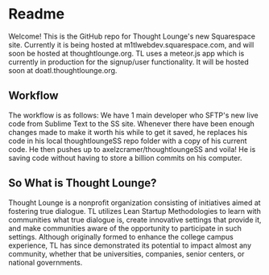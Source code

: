 # Readme

Welcome! This is the GitHub repo for Thought Lounge's new Squarespace site. Currently it is being hosted at m1tlwebdev.squarespace.com, and will soon be hosted at thoughtlounge.org. TL uses a meteor.js app which is currently in production for the signup/user functionality. It will be hosted soon at doatl.thoughtlounge.org. 

## Workflow
The workflow is as follows: We have 1 main developer who SFTP's new live code from Sublime Text to the SS site. Whenever there have been enough changes made to make it worth his while to get it saved, he replaces his code in his local thoughtloungeSS repo folder with a copy of his current code. He then pushes up to axelzcramer/thoughtloungeSS and voila! He is saving code without having to store a billion commits on his computer.

## So What is Thought Lounge?
Thought Lounge is a nonprofit organization consisting of initiatives aimed at fostering true dialogue. TL utilizes Lean Startup Methodologies to learn with communities what true dialogue is, create innovative settings that provide it, and make communities aware of the opportunity to participate in such settings. Although originally formed to enhance the college campus experience, TL has since demonstrated its potential to impact almost any community, whether that be universities, companies, senior centers, or national governments.
